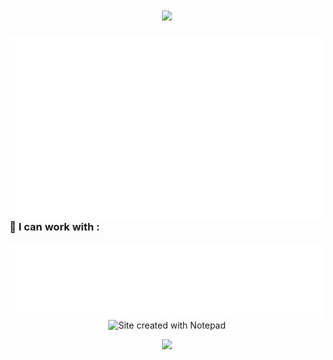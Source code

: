 <h1 align="center">
  <img src="https://i.pinimg.com/originals/3f/f6/07/3ff6076e3039e1ab76aa623343c79544.gif alt="hecker" />
</h1>

<a href="hecker-stats">
  <img src="https://raw.githubusercontent.com/heckair/heckair/7f11007db91f950c4a63bf1c7464409e6cdba1f2/stats.svg" alt="macropower" align="right" />
</a>
<h3 align="left">🐞 I can work with :</h3>



<div align="center">

<img height="120" alt="Merci de ton passage (:" width="100%" src="https://raw.githubusercontent.com/heckair/heckair/20ee95399089c9940043356fbf6a13e240e6f07a/slider.svg" />
<br />
<img src="https://media.discordapp.net/attachments/969599275971538975/989612776701976646/c3e7975d8d261c1045e3a8d3fd1d27fa.png?width=606&height=606" alt="Site created with Notepad" height="30" />

![](https://komarev.com/ghpvc/?username=sasuke)
</div>
